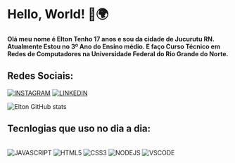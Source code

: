 # Hello, World! 👋🌍
#### Olá meu nome é Elton Tenho 17 anos e sou da cidade de Jucurutu RN. Atualmente Estou no 3º Ano do Ensino médio. E faço Curso Técnico em Redes de Computadores na Universidade Federal do Rio Grande do Norte.

## Redes Sociais:
[![INSTAGRAM](https://img.shields.io/badge/Instagram-E4405F?style=for-the-badge&logo=instagram&logoColor=white)](https://www.instagram.com/elton_batista19/)
[![LINKEDIN](https://img.shields.io/badge/LinkedIn-0077B5?style=for-the-badge&logo=linkedin&logoColor=white)](https://www.linkedin.com/in/fransuelton-francisco-2512a3223/)

![Elton GitHub stats](https://github-readme-stats.vercel.app/api?username=EltonMoodz&show_icons=true&theme=dark)


## Tecnlogias que uso no dia a dia:
<br>![JAVASCRIPT](https://img.shields.io/badge/JavaScript-323330?style=for-the-badge&logo=javascript&logoColor=F7DF1E)
![HTML5](https://img.shields.io/badge/HTML5-E34F26?style=for-the-badge&logo=html5&logoColor=white)
![CSS3](https://img.shields.io/badge/CSS3-1572B6?style=for-the-badge&logo=css3&logoColor=white)
![NODEJS](https://img.shields.io/badge/Node.js-339933?style=for-the-badge&logo=nodedotjs&logoColor=white)
![VSCODE](https://img.shields.io/badge/VSCode-0078D4?style=for-the-badge&logo=visual%20studio%20code&logoColor=white)
